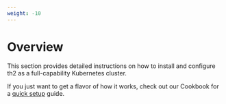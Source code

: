 ```yaml
---
weight: -10
---
```


# Overview

This section provides detailed instructions on how to install and configure th2 as a full-capability Kubernetes cluster.

<!--more-->

If you just want to get a flavor of how it works, check out our Cookbook for a [quick setup](/test/cookbook/quick-setup/) guide.
